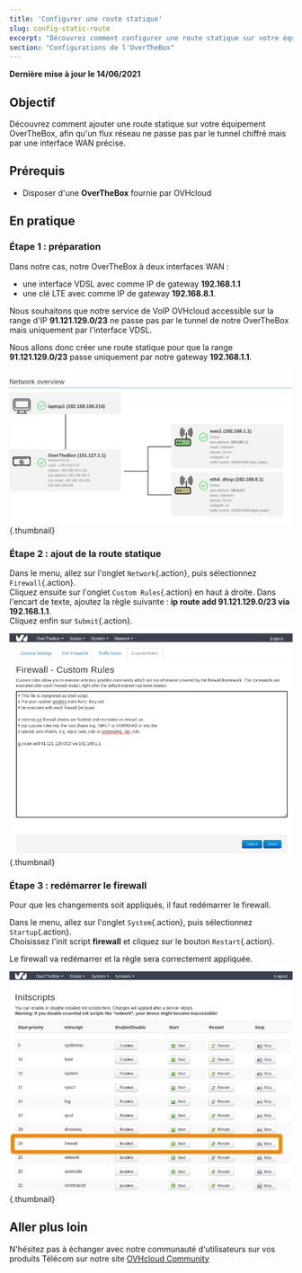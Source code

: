 ```yaml
---
title: 'Configurer une route statique'
slug: config-static-route
excerpt: "Découvrez comment configurer une route statique sur votre équipement OverTheBox afin qu'un flux ne passe pas par le tunnel chiffré"
section: "Configurations de l'OverTheBox"
---
```


**Dernière mise à jour le 14/06/2021**

## Objectif

Découvrez comment ajouter une route statique sur votre équipement OverTheBox, afin qu'un flux réseau ne passe pas par le tunnel chiffré mais par une interface WAN précise.

## Prérequis

- Disposer d'une **OverTheBox** fournie par OVHcloud

## En pratique

### Étape 1 : préparation

Dans notre cas, notre OverTheBox à deux interfaces WAN :

* une interface VDSL avec comme IP de gateway **192.168.1.1**
* une clé LTE avec comme IP de gateway **192.168.8.1**.

Nous souhaitons que notre service de VoIP OVHcloud accessible sur la range d'IP **91.121.129.0/23** ne passe pas par le tunnel de notre OverTheBox mais uniquement par l'interface VDSL.

Nous allons donc créer une route statique pour que la range **91.121.129.0/23** passe uniquement par notre gateway **192.168.1.1**.

![overthebox](images/static_route-step1.png){.thumbnail}

### Étape 2 : ajout de la route statique

Dans le menu, allez sur l'onglet `Network`{.action}, puis sélectionnez `Firewall`{.action}.
<br>Cliquez ensuite sur l'onglet `Custom Rules`{.action} en haut à droite. Dans l'encart de texte, ajoutez la règle suivante : **ip route add 91.121.129.0/23 via 192.168.1.1**.
<br>Cliquez enfin sur `Submit`{.action}.

![overthebox](images/static_route-step2.png){.thumbnail}

### Étape 3 : redémarrer le firewall

Pour que les changements soit appliqués, il faut redémarrer le firewall.

Dans le menu, allez sur l'onglet `System`{.action}, puis sélectionnez `Startup`{.action}.
<br>Choisissez l'init script **firewall** et cliquez sur le bouton `Restart`{.action}.

Le firewall va redémarrer et la règle sera correctement appliquée.

![overthebox](images/static_route-step3.png){.thumbnail}

## Aller plus loin

N'hésitez pas à échanger avec notre communauté d'utilisateurs sur vos produits Télécom sur notre site [OVHcloud Community](https://community.ovh.com/c/telecom)
